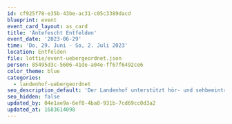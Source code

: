 ```yaml
---
id: cf925f78-e35b-43be-ac31-c05c3389dacd
blueprint: event
event_card_layout: as_card
title: 'Äntefescht Entfelden'
event_date: '2023-06-29'
time: 'Do, 29. Juni - So, 2. Juli 2023'
location: Entfelden
file: lottie/event-uebergeordnet.json
person: 85495d3c-5606-41de-a04e-ff67f6492ce6
color_theme: blue
categories:
  - landenhof-uebergeordnet
seo_description_default: 'Der Landenhof unterstützt hör- und sehbeeinträchtigte Kinder & Jugendliche in ihrem selbstbestimmten Leben durch Förderung ihrer Fähigkeiten & Entwicklung'
seo_hidden: false
updated_by: 04e1ae9a-6ef8-4ba0-931b-7cd69cc0d3a2
updated_at: 1683614098
---
```

